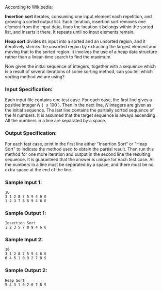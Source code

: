 <!-- Title
Insertion or Heap Sort (25)
-->
According to Wikipedia:

**Insertion sort** iterates, consuming one input element each repetition, and
growing a sorted output list. Each iteration, insertion sort removes one
element from the input data, finds the location it belongs within the sorted
list, and inserts it there. It repeats until no input elements remain.

**Heap sort** divides its input into a sorted and an unsorted region, and it
iteratively shrinks the unsorted region by extracting the largest element and
moving that to the sorted region. it involves the use of a heap data structure
rather than a linear-time search to find the maximum.

Now given the initial sequence of integers, together with a sequence which is
a result of several iterations of some sorting method, can you tell which
sorting method we are using?

### Input Specification:

Each input file contains one test case. For each case, the first line gives a
positive integer $N$ ( $\le 100$ ). Then in the next line, $N$ integers are
given as the initial sequence. The last line contains the partially sorted
sequence of the $N$ numbers. It is assumed that the target sequence is always
ascending. All the numbers in a line are separated by a space.

### Output Specification:

For each test case, print in the first line either "Insertion Sort" or "Heap
Sort" to indicate the method used to obtain the partial result. Then run this
method for one more iteration and output in the second line the resulting
sequence. It is guaranteed that the answer is unique for each test case. All
the numbers in a line must be separated by a space, and there must be no extra
space at the end of the line.

### Sample Input 1:

    
    
    10
    3 1 2 8 7 5 9 4 6 0
    1 2 3 7 8 5 9 4 6 0
    

### Sample Output 1:

    
    
    Insertion Sort
    1 2 3 5 7 8 9 4 6 0
    

### Sample Input 2:

    
    
    10
    3 1 2 8 7 5 9 4 6 0
    6 4 5 1 0 3 2 7 8 9
    

### Sample Output 2:

    
    
    Heap Sort
    5 4 3 1 0 2 6 7 8 9
    

